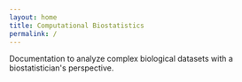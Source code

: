 ```yaml
---
layout: home
title: Computational Biostatistics
permalink: /
---
```


Documentation to analyze complex biological datasets with a biostatistician's perspective.
